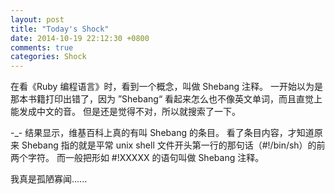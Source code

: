 ```yaml
---
layout: post
title: "Today's Shock"
date: 2014-10-19 22:12:30 +0800
comments: true
categories: Shock
---
```


在看《Ruby 编程语言》时，看到一个概念，叫做 Shebang 注释。
一开始以为是那本书籍打印出错了，因为 ”Shebang“ 看起来怎么也不像英文单词，而且直觉上能发成中文的音。
但是还是觉得不对，所以就搜索了一下。

-_- 结果显示，维基百科上真的有叫 Shebang 的条目。
看了条目内容，才知道原来 Shebang 指的就是平常 unix shell 文件开头第一行的那句话（#!/bin/sh）的前两个字符。
而一般把形如 #!XXXXX 的语句叫做 Shebang 注释。

我真是孤陋寡闻......

